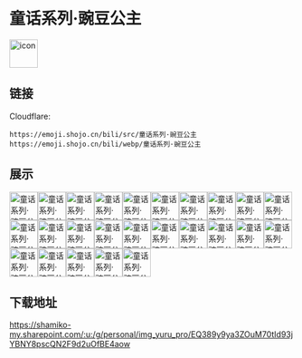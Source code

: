 # 童话系列·豌豆公主
<img src="https://emoji.shojo.cn/bili/src/童话系列·豌豆公主/icon.png" width="50" height="50" alt="icon">

## 链接
Cloudflare:
```
https://emoji.shojo.cn/bili/src/童话系列·豌豆公主
https://emoji.shojo.cn/bili/webp/童话系列·豌豆公主
```
## 展示
<img src="https://emoji.shojo.cn/bili/src/童话系列·豌豆公主/童话系列·豌豆公主-睡不着.png" width="50" height="50" alt="童话系列·豌豆公主-睡不着"><img src="https://emoji.shojo.cn/bili/src/童话系列·豌豆公主/童话系列·豌豆公主-暗中观察.png" width="50" height="50" alt="童话系列·豌豆公主-暗中观察"><img src="https://emoji.shojo.cn/bili/src/童话系列·豌豆公主/童话系列·豌豆公主-困了.png" width="50" height="50" alt="童话系列·豌豆公主-困了"><img src="https://emoji.shojo.cn/bili/src/童话系列·豌豆公主/童话系列·豌豆公主-坏笑.png" width="50" height="50" alt="童话系列·豌豆公主-坏笑"><img src="https://emoji.shojo.cn/bili/src/童话系列·豌豆公主/童话系列·豌豆公主-晚安.png" width="50" height="50" alt="童话系列·豌豆公主-晚安"><img src="https://emoji.shojo.cn/bili/src/童话系列·豌豆公主/童话系列·豌豆公主-尊贵.png" width="50" height="50" alt="童话系列·豌豆公主-尊贵"><img src="https://emoji.shojo.cn/bili/src/童话系列·豌豆公主/童话系列·豌豆公主-好冷.png" width="50" height="50" alt="童话系列·豌豆公主-好冷"><img src="https://emoji.shojo.cn/bili/src/童话系列·豌豆公主/童话系列·豌豆公主-不愧是我.png" width="50" height="50" alt="童话系列·豌豆公主-不愧是我"><img src="https://emoji.shojo.cn/bili/src/童话系列·豌豆公主/童话系列·豌豆公主-疲惫.png" width="50" height="50" alt="童话系列·豌豆公主-疲惫"><img src="https://emoji.shojo.cn/bili/src/童话系列·豌豆公主/童话系列·豌豆公主-拿来.png" width="50" height="50" alt="童话系列·豌豆公主-拿来"><img src="https://emoji.shojo.cn/bili/src/童话系列·豌豆公主/童话系列·豌豆公主-生气.png" width="50" height="50" alt="童话系列·豌豆公主-生气"><img src="https://emoji.shojo.cn/bili/src/童话系列·豌豆公主/童话系列·豌豆公主-丢掉.png" width="50" height="50" alt="童话系列·豌豆公主-丢掉"><img src="https://emoji.shojo.cn/bili/src/童话系列·豌豆公主/童话系列·豌豆公主-谢谢.png" width="50" height="50" alt="童话系列·豌豆公主-谢谢"><img src="https://emoji.shojo.cn/bili/src/童话系列·豌豆公主/童话系列·豌豆公主-收到.png" width="50" height="50" alt="童话系列·豌豆公主-收到"><img src="https://emoji.shojo.cn/bili/src/童话系列·豌豆公主/童话系列·豌豆公主-超喜欢.png" width="50" height="50" alt="童话系列·豌豆公主-超喜欢"><img src="https://emoji.shojo.cn/bili/src/童话系列·豌豆公主/童话系列·豌豆公主-早安.png" width="50" height="50" alt="童话系列·豌豆公主-早安"><img src="https://emoji.shojo.cn/bili/src/童话系列·豌豆公主/童话系列·豌豆公主-痛，太痛了.png" width="50" height="50" alt="童话系列·豌豆公主-痛，太痛了"><img src="https://emoji.shojo.cn/bili/src/童话系列·豌豆公主/童话系列·豌豆公主-转圈.png" width="50" height="50" alt="童话系列·豌豆公主-转圈"><img src="https://emoji.shojo.cn/bili/src/童话系列·豌豆公主/童话系列·豌豆公主-发呆.png" width="50" height="50" alt="童话系列·豌豆公主-发呆"><img src="https://emoji.shojo.cn/bili/src/童话系列·豌豆公主/童话系列·豌豆公主-傲娇.png" width="50" height="50" alt="童话系列·豌豆公主-傲娇"><img src="https://emoji.shojo.cn/bili/src/童话系列·豌豆公主/童话系列·豌豆公主-sorry.png" width="50" height="50" alt="童话系列·豌豆公主-sorry"><img src="https://emoji.shojo.cn/bili/src/童话系列·豌豆公主/童话系列·豌豆公主-嘻嘻.png" width="50" height="50" alt="童话系列·豌豆公主-嘻嘻"><img src="https://emoji.shojo.cn/bili/src/童话系列·豌豆公主/童话系列·豌豆公主-洗洗睡吧.png" width="50" height="50" alt="童话系列·豌豆公主-洗洗睡吧"><img src="https://emoji.shojo.cn/bili/src/童话系列·豌豆公主/童话系列·豌豆公主-期待.png" width="50" height="50" alt="童话系列·豌豆公主-期待"><img src="https://emoji.shojo.cn/bili/src/童话系列·豌豆公主/童话系列·豌豆公主-不听不听.png" width="50" height="50" alt="童话系列·豌豆公主-不听不听">

## 下载地址

https://shamiko-my.sharepoint.com/:u:/g/personal/img_yuru_pro/EQ389y9ya3ZOuM70tId93jYBNY8pscQN2F9d2uOfBE4aow